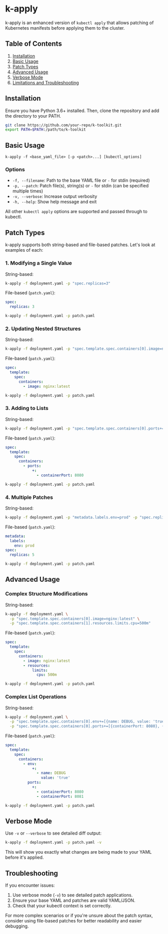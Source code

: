 # k-apply

k-apply is an enhanced version of `kubectl apply` that allows patching of Kubernetes manifests before applying them to the cluster. 

## Table of Contents

1. [Installation](#installation)
2. [Basic Usage](#basic-usage)
3. [Patch Types](#patch-types)
4. [Advanced Usage](#advanced-usage)
5. [Verbose Mode](#verbose-mode)
6. [Limitations and Troubleshooting](#limitations-and-troubleshooting)

## Installation

Ensure you have Python 3.6+ installed. Then, clone the repository and add the directory to your PATH.

```bash
git clone https://github.com/your-repo/k-toolkit.git
export PATH=$PATH:/path/to/k-toolkit
```

## Basic Usage

```
k-apply -f <base_yaml_file> [-p <patch>...] [kubectl_options]
```

### Options

- `-f, --filename`: Path to the base YAML file or `-` for stdin (required)
- `-p, --patch`: Patch file(s), string(s) or `-` for stdin (can be specified multiple times)
- `-v, --verbose`: Increase output verbosity
- `-h, --help`: Show help message and exit

All other `kubectl apply` options are supported and passed through to kubectl.

## Patch Types

k-apply supports both string-based and file-based patches. Let's look at examples of each:

### 1. Modifying a Single Value

String-based:
```bash
k-apply -f deployment.yaml -p "spec.replicas=3"
```

File-based (`patch.yaml`):
```yaml
spec:
  replicas: 3
```
```bash
k-apply -f deployment.yaml -p patch.yaml
```

### 2. Updating Nested Structures

String-based:
```bash
k-apply -f deployment.yaml -p "spec.template.spec.containers[0].image=nginx:latest"
```

File-based (`patch.yaml`):
```yaml
spec:
  template:
    spec:
      containers:
        - image: nginx:latest
```
```bash
k-apply -f deployment.yaml -p patch.yaml
```

### 3. Adding to Lists

String-based:
```bash
k-apply -f deployment.yaml -p "spec.template.spec.containers[0].ports+=[{containerPort: 8080}]"
```

File-based (`patch.yaml`):
```yaml
spec:
  template:
    spec:
      containers:
        - ports:
            +:
              - containerPort: 8080
```
```bash
k-apply -f deployment.yaml -p patch.yaml
```

### 4. Multiple Patches

String-based:
```bash
k-apply -f deployment.yaml -p "metadata.labels.env=prod" -p "spec.replicas=5"
```

File-based (`patch.yaml`):
```yaml
metadata:
  labels:
    env: prod
spec:
  replicas: 5
```
```bash
k-apply -f deployment.yaml -p patch.yaml
```

## Advanced Usage

### Complex Structure Modifications

String-based:
```bash
k-apply -f deployment.yaml \
  -p "spec.template.spec.containers[0].image=nginx:latest" \
  -p "spec.template.spec.containers[1].resources.limits.cpu=500m"
```

File-based (`patch.yaml`):
```yaml
spec:
  template:
    spec:
      containers:
        - image: nginx:latest
        - resources:
            limits:
              cpu: 500m
```
```bash
k-apply -f deployment.yaml -p patch.yaml
```

### Complex List Operations

String-based:
```bash
k-apply -f deployment.yaml \
  -p "spec.template.spec.containers[0].env+=[{name: DEBUG, value: 'true'}]" \
  -p "spec.template.spec.containers[0].ports+=[{containerPort: 8080}, {containerPort: 8081}]"
```

File-based (`patch.yaml`):
```yaml
spec:
  template:
    spec:
      containers:
        - env:
            +:
              - name: DEBUG
                value: 'true'
          ports:
            +:
              - containerPort: 8080
              - containerPort: 8081
```
```bash
k-apply -f deployment.yaml -p patch.yaml
```

## Verbose Mode

Use `-v` or `--verbose` to see detailed diff output:

```bash
k-apply -f deployment.yaml -p patch.yaml -v
```

This will show you exactly what changes are being made to your YAML before it's applied.

## Troubleshooting

If you encounter issues:

1. Use verbose mode (`-v`) to see detailed patch applications.
2. Ensure your base YAML and patches are valid YAML/JSON.
3. Check that your kubectl context is set correctly.

For more complex scenarios or if you're unsure about the patch syntax, consider using file-based patches for better readability and easier debugging.
